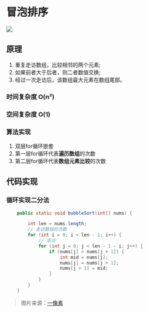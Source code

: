 冒泡排序
====

![](https://images2017.cnblogs.com/blog/849589/201710/849589-20171015223238449-2146169197.gif)

原理
----
1. 重复走访数组，比较相邻的两个元素;
2. 如果前者大于后者，则二者数值交换;
3. 经过一次走访后，该数组最大元素在数组尾部。

### 时间复杂度  O(n²)

### 空间复杂度 O(1)

### 算法实现
1. 双层for循环嵌套
2. 第一层for循环代表**遍历数组**的次数
3. 第二层for循环代表**数组元素比较**的次数 

代码实现
----
### 循环实现二分法
```java
	public static void bubbleSort(int[] nums) {

		int len = nums.length;
		// 走访数组的次数
		for (int i = 0; i < len - 1; i++) {
			// 走访
			for (int j = 0; j < len - 1 - i; j++) {
				if (nums[j] > nums[j + 1]) {
					int mid = nums[j];
					nums[j] = nums[j + 1];
					nums[j + 1] = mid;
				}
			}
		}
	}
```

> 图片来源：[一像素][picture]

[picture]:https://www.cnblogs.com/onepixel/articles/7674659.html
